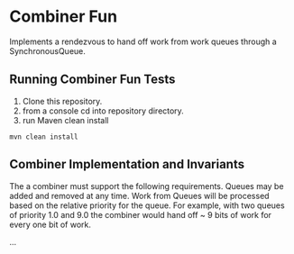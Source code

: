 # Combiner Fun

Implements a rendezvous to hand off work from work queues through a SynchronousQueue.
 
## Running Combiner Fun Tests 

1. Clone this repository.
2. from a console cd into repository directory.
3. run Maven clean install

```
mvn clean install
``` 

## Combiner Implementation and Invariants
 
 The a combiner must support the following requirements. Queues may be added and removed at any time. 
 Work from Queues will be processed based on the relative priority for the queue. For example,
 with two queues of priority 1.0 and 9.0 the combiner would hand off ~ 
 9 bits of work for every one bit of work. 
 
 
 ... 
